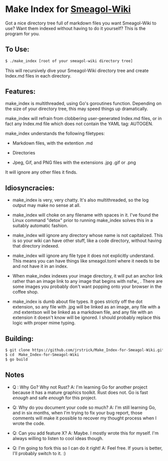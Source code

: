 # Make Index for [Smeagol-Wiki](https://github.com/AustinWise/smeagol)

Got a nice directory tree full of markdown files you want Smeagol-Wiki to use? Want them indexed without having to do it yourself? This is the program for you.

## To Use:

```bash
$ ./make_index [root of your smeagol-wiki directory tree]
```

This will recursively dive your Smeagol-Wiki directory tree and create Index.md files in each directory.

## Features:

make_index is multithreaded, using Go's goroutines function. Depending on the size of your directory tree, this may speed things up dramatically.

make_index will refrain from clobbering user-generated Index.md files, or in fact any Index.md file which does not contain the YAML tag: AUTOGEN.

make_index understands the following filetypes:

- Markdown files, with the extention .md

- Directories

- Jpeg, Gif, and PNG files with the extensions .jpg .gif or .png

It will ignore any other files it finds.

## Idiosyncracies:

- make_index is very, very chatty. It's also multithreaded, so the log output may make no sense at all.

- make_index will choke on any filename with spaces in it. I've found the Linux command "detox" prior to running make_index solves this in a suitably automatic fashion.

- make_index will ignore any directory whose name is not capitalized. This is so your wiki can have other stuff, like a code directory, without having that directory indexed.

- make_index will ignore any file type it does not explicitly understand. This means you can have things like smeagol.toml where it needs to be and not have it in an index.

- When make_index indexes your image directory, it will put an anchor link rather than an image link to any image that begins with nsfw_ . There are some images you probably don't want popping onto your browser in the coffee shop.

- make_index is dumb about file types. It goes strictly off the dot extension, so any file with .jpg will be linked as an image, any file with a .md extentson will be linked as a markdown file, and any file with an extension it doesn't know will be ignored. I should probably replace this logic with proper mime typing.

## Building:

```bash
$ git clone https://github.com/jrstrick/Make_Index-for-Smeagol-Wiki.git
$ cd  Make_Index-for-Smeagol-Wiki
$ go build
```

## Notes

- Q : Why Go? Why not Rust? A: I'm learning Go for another project because it has a mature graphics toolkit. Rust does not. Go is fast *enough* and safe *enough* for this project.

- Q: Why do you document your code so much? A: I'm still learning Go, and in six months, when I'm trying to fix your bug report, those comments will make it possible to recover my thought process when I wrote the code.

- Q: Can you add feature X? A: Maybe. I mostly wrote this for myself. I'm always willing to listen to cool ideas though.

- Q: I'm going to fork this so I can do it right! A: Feel free. If yours is better, I'll probably switch to it. :)
